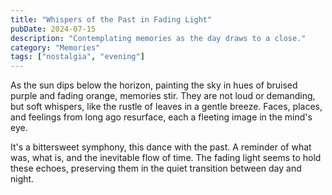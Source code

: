 ```yaml
---
title: "Whispers of the Past in Fading Light"
pubDate: 2024-07-15
description: "Contemplating memories as the day draws to a close."
category: "Memories"
tags: ["nostalgia", "evening"]
---
```


As the sun dips below the horizon, painting the sky in hues of bruised purple and fading orange, memories stir. They are not loud or demanding, but soft whispers, like the rustle of leaves in a gentle breeze. Faces, places, and feelings from long ago resurface, each a fleeting image in the mind's eye.

It's a bittersweet symphony, this dance with the past. A reminder of what was, what is, and the inevitable flow of time. The fading light seems to hold these echoes, preserving them in the quiet transition between day and night.
